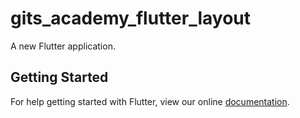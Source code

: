 # gits_academy_flutter_layout

A new Flutter application.

## Getting Started

For help getting started with Flutter, view our online
[documentation](https://flutter.io/).
